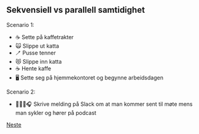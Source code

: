 ## Sekvensiell vs parallell samtidighet

Scenario 1:

- ☕️ Sette på kaffetrakter
- 🙀 Slippe ut katta
- 🪥 Pusse tenner
- 😻 Slippe inn katta
- ☕️ Hente kaffe
- 🖥️ Sette seg på hjemmekontoret og begynne arbeidsdagen

Scenario 2:

- 💬🚴‍♂️🎧 Skrive melding på Slack om at man kommer sent til møte mens man sykler og hører på podcast

[Neste](01c-intro.md)
